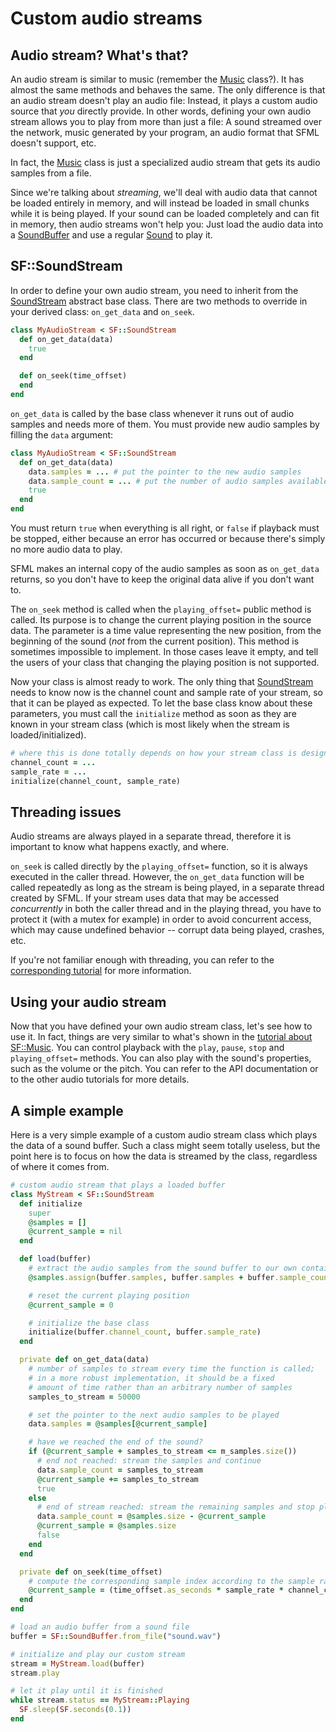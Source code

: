 # Custom audio streams

## Audio stream? What's that?

An audio stream is similar to music (remember the [Music]({{book.api}}/Music.html) class?). It has almost the same methods and behaves the same. The only difference is that an audio stream doesn't play an audio file: Instead, it plays a custom audio source that *you* directly provide. In other words, defining your own audio stream allows you to play from more than just a file: A sound streamed over the network, music generated by your program, an audio format that SFML doesn't support, etc.

In fact, the [Music]({{book.api}}/Music.html) class is just a specialized audio stream that gets its audio samples from a file.

Since we're talking about *streaming*, we'll deal with audio data that cannot be loaded entirely in memory, and will instead be loaded in small chunks while it is being played. If your sound can be loaded completely and can fit in memory, then audio streams won't help you: Just load the audio data into a [SoundBuffer]({{book.api}}/SoundBuffer.html) and use a regular [Sound]({{book.api}}/Sound.html) to play it.

## SF::SoundStream

In order to define your own audio stream, you need to inherit from the [SoundStream]({{book.api}}/SoundStream.html) abstract base class. There are two methods to override in your derived class: `on_get_data` and `on_seek`.

```ruby
class MyAudioStream < SF::SoundStream
  def on_get_data(data)
    true
  end

  def on_seek(time_offset)
  end
end
```

`on_get_data` is called by the base class whenever it runs out of audio samples and needs more of them. You must provide new audio samples by filling the `data` argument:

```ruby
class MyAudioStream < SF::SoundStream
  def on_get_data(data)
    data.samples = ... # put the pointer to the new audio samples
    data.sample_count = ... # put the number of audio samples available in the new chunk
    true
  end
end
```

You must return `true` when everything is all right, or `false` if playback must be stopped, either because an error has occurred or because there's simply no more audio data to play.

SFML makes an internal copy of the audio samples as soon as `on_get_data` returns, so you don't have to keep the original data alive if you don't want to.

The `on_seek` method is called when the `playing_offset=` public method is called. Its purpose is to change the current playing position in the source data. The parameter is a time value representing the new position, from the beginning of the sound (*not* from the current position). This method is sometimes impossible to implement. In those cases leave it empty, and tell the users of your class that changing the playing position is not supported.

Now your class is almost ready to work. The only thing that [SoundStream]({{book.api}}/SoundStream.html) needs to know now is the channel count and sample rate of your stream, so that it can be played as expected. To let the base class know about these parameters, you must call the `initialize` method as soon as they are known in your stream class (which is most likely when the stream is loaded/initialized).

```ruby
# where this is done totally depends on how your stream class is designed
channel_count = ...
sample_rate = ...
initialize(channel_count, sample_rate)
```

## Threading issues

Audio streams are always played in a separate thread, therefore it is important to know what happens exactly, and where.

`on_seek` is called directly by the `playing_offset=` function, so it is always executed in the caller thread. However, the `on_get_data` function will be called repeatedly as long as the stream is being played, in a separate thread created by SFML. If your stream uses data that may be accessed *concurrently* in both the caller thread and in the playing thread, you have to protect it (with a mutex for example) in order to avoid concurrent access, which may cause undefined behavior -- corrupt data being played, crashes, etc.

If you're not familiar enough with threading, you can refer to the [corresponding tutorial](system-thread.md "Threading tutorial") for more information.

## Using your audio stream

Now that you have defined your own audio stream class, let's see how to use it. In fact, things are very similar to what's shown in the [tutorial about SF::Music](audio-sounds.md "Playing sounds and musics"). You can control playback with the `play`, `pause`, `stop` and `playing_offset=` methods. You can also play with the sound's properties, such as the volume or the pitch. You can refer to the API documentation or to the other audio tutorials for more details.

## A simple example

Here is a very simple example of a custom audio stream class which plays the data of a sound buffer. Such a class might seem totally useless, but the point here is to focus on how the data is streamed by the class, regardless of where it comes from.

```ruby
# custom audio stream that plays a loaded buffer
class MyStream < SF::SoundStream
  def initialize
    super
    @samples = []
    @current_sample = nil
  end

  def load(buffer)
    # extract the audio samples from the sound buffer to our own container
    @samples.assign(buffer.samples, buffer.samples + buffer.sample_count)

    # reset the current playing position
    @current_sample = 0

    # initialize the base class
    initialize(buffer.channel_count, buffer.sample_rate)
  end

  private def on_get_data(data)
    # number of samples to stream every time the function is called;
    # in a more robust implementation, it should be a fixed
    # amount of time rather than an arbitrary number of samples
    samples_to_stream = 50000

    # set the pointer to the next audio samples to be played
    data.samples = @samples[@current_sample]

    # have we reached the end of the sound?
    if (@current_sample + samples_to_stream <= m_samples.size())
      # end not reached: stream the samples and continue
      data.sample_count = samples_to_stream
      @current_sample += samples_to_stream
      true
    else
      # end of stream reached: stream the remaining samples and stop playback
      data.sample_count = @samples.size - @current_sample
      @current_sample = @samples.size
      false
    end
  end

  private def on_seek(time_offset)
    # compute the corresponding sample index according to the sample rate and channel count
    @current_sample = (time_offset.as_seconds * sample_rate * channel_count)
  end
end

# load an audio buffer from a sound file
buffer = SF::SoundBuffer.from_file("sound.wav")

# initialize and play our custom stream
stream = MyStream.load(buffer)
stream.play

# let it play until it is finished
while stream.status == MyStream::Playing
  SF.sleep(SF.seconds(0.1))
end
```

